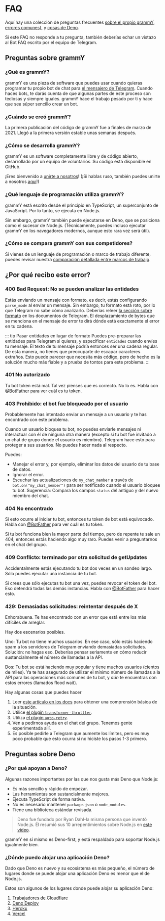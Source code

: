 # FAQ

Aquí hay una colección de preguntas frecuentes [sobre el propio grammY](#questions-about-grammy), [errores comunes](#why-am-i-getting-this-error)), y [cosas de Deno](#questions-about-deno).

Si este FAQ no responde a tu pregunta, también deberías echar un vistazo al Bot FAQ escrito por el equipo de Telegram.

## Preguntas sobre grammY

### ¿Qué es grammY?

grammY es una pieza de software que puedes usar cuando quieras programar tu propio bot de chat para [el mensajero de Telegram](https://telegram.org).
Cuando haces bots, te darás cuenta de que algunas partes de este proceso son tediosas y siempre iguales.
grammY hace el trabajo pesado por ti y hace que sea súper sencillo crear un bot.

### ¿Cuándo se creó grammY?

La primera publicación del código de grammY fue a finales de marzo de 2021.
Llegó a la primera versión estable unas semanas después.

### ¿Cómo se desarrolla grammY?

grammY es un software completamente libre y de código abierto, desarrollado por un equipo de voluntarios.
Su código está disponible en GitHub.

¡Eres bienvenido a [unirte a nosotros](https://t.me/grammyjs)!
(¡Si hablas ruso, también puedes unirte a nosotros [aquí](https://t.me/grammyjs_ru)!)

### ¿Qué lenguaje de programación utiliza grammY?

grammY está escrito desde el principio en TypeScript, un superconjunto de JavaScript.
Por lo tanto, se ejecuta en Node.js.

Sin embargo, grammY también puede ejecutarse en Deno, que se posiciona como el sucesor de Node.js.
(Técnicamente, puedes incluso ejecutar grammY en los navegadores modernos, aunque esto rara vez será útil).

### ¿Cómo se compara grammY con sus competidores?

Si vienes de un lenguaje de programación o marco de trabajo diferente, puedes revisar nuestra [comparación detallada entre marcos de trabajo](./comparison.md).

## ¿Por qué recibo este error?

### 400 Bad Request: No se pueden analizar las entidades

Estás enviando un mensaje con formato, es decir, estás configurando `parse_mode` al enviar un mensaje.
Sin embargo, tu formato está roto, por lo que Telegram no sabe cómo analizarlo.
Deberías releer [la sección sobre formato](https://core.telegram.org/bots/api#formatting-options) en los documentos de Telegram.
El desplazamiento de bytes que se menciona en el mensaje de error te dirá dónde está exactamente el error en tu cadena.

::: tip Pasar entidades en lugar de formato
Puedes pre-preparar las entidades para Telegram si quieres, y especificar `entidades` cuando envíes tu mensaje.
El texto de tu mensaje podría entonces ser una cadena regular.
De esta manera, no tienes que preocuparte de escapar caracteres extraños.
Esto puede parecer que necesita más código, pero de hecho es la solución mucho más fiable y a prueba de tontos para este problema.
:::

### 401 No autorizado

Tu bot token está mal.
Tal vez pienses que es correcto.
No lo es.
Habla con [@BotFather](https://t.me/BotFather) para ver cuál es tu token.

### 403 Prohibido: el bot fue bloqueado por el usuario

Probablemente has intentado enviar un mensaje a un usuario y te has encontrado con este problema.

Cuando un usuario bloquea tu bot, no puedes enviarle mensajes ni interactuar con él de ninguna otra manera (excepto si tu bot fue invitado a un chat de grupo donde el usuario es miembro).
Telegram hace esto para proteger a sus usuarios.
No puedes hacer nada al respecto.

Puedes:

- Manejar el error y, por ejemplo, eliminar los datos del usuario de tu base de datos.
- Ignorar el error.
- Escuchar las actualizaciones de `my_chat_member` a través de `bot.on("my_chat_member")` para ser notificado cuando el usuario bloquee tu bot.
  Sugerencia: Compara los campos `status` del antiguo y del nuevo miembro del chat.

### 404 No encontrado

Si esto ocurre al iniciar tu bot, entonces tu token de bot está equivocado.
Habla con [@BotFather](https://t.me/BotFather) para ver cuál es tu token.

Si tu bot funciona bien la mayor parte del tiempo, pero de repente te sale un 404, entonces estás haciendo algo muy raro.
Puedes venir a preguntarnos en el chat del grupo.

### 409 Conflicto: terminado por otra solicitud de getUpdates

Accidentalmente estás ejecutando tu bot dos veces en un sondeo largo.
Sólo puedes ejecutar una instancia de tu bot.

Si crees que sólo ejecutas tu bot una vez, puedes revocar el token del bot.
Eso detendrá todas las demás instancias.
Habla con [@BotFather](https://t.me/BotFather) para hacer esto.

### 429: Demasiadas solicitudes: reintentar después de X

Enhorabuena.
Te has encontrado con un error que está entre los más difíciles de arreglar.

Hay dos escenarios posibles.

Uno: Tu bot no tiene muchos usuarios.
En ese caso, sólo estás haciendo spam a los servidores de Telegram enviando demasiadas solicitudes.
Solución: no hagas eso.
Deberías pensar seriamente en cómo reducir sustancialmente el número de llamadas a la API.

Dos: Tu bot se está haciendo muy popular y tiene muchos usuarios (cientos de miles).
Ya te has asegurado de utilizar el mínimo número de llamadas a la API para las operaciones más comunes de tu bot, y _aún_ te encuentras con estos errores (llamados flood wait).

Hay algunas cosas que puedes hacer

1. Leer [este artículo en los docs](/advanced/flood.md) para obtener una comprensión básica de la situación.
2. Utilice [el plugin `transformer-throttler`](/plugins/transformer-throttler.md).
3. Utiliza [el plugin `auto-retry`](/plugins/auto-retry.md).
4. Ven a pedirnos ayuda en el chat del grupo. Tenemos gente experimentada allí.
5. Es posible pedirle a Telegram que aumente los límites, pero es muy poco probable que esto ocurra si no hiciste los pasos 1-3 primero.

## Preguntas sobre Deno

### ¿Por qué apoyan a Deno?

Algunas razones importantes por las que nos gusta más Deno que Node.js:

- Es más sencillo y rápido de empezar.
- Las herramientas son sustancialmente mejores.
- Ejecuta TypeScript de forma nativa.
- No es necesario mantener `package.json` o `node_modules`.
- Tiene una biblioteca estándar revisada.

> Deno fue fundado por Ryan Dahl-la misma persona que inventó Node.js.
> Él resumió sus 10 arrepentimientos sobre Node.js en [este video](https://youtu.be/M3BM9TB-8yA).

grammY en sí mismo es Deno-first, y está respaldado para soportar Node.js igualmente bien.

### ¿Dónde puedo alojar una aplicación Deno?

Dado que Deno es nuevo y su ecosistema es más pequeño, el número de lugares donde se puede alojar una aplicación Deno es menor que el de Node.js.

Estos son algunos de los lugares donde puede alojar su aplicación Deno:

1. [Trabajadores de Cloudflare](https://workers.dev)
2. [Deno Deploy](https://deno.com/deploy)
3. [Heroku](https://dev.to/ms314006/deploy-your-deno-apps-to-heroku-375h)
4. [Vercel](https://github.com/vercel-community/deno)
